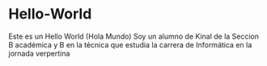 # Hello-World
Este es un Hello World (Hola Mundo)
Soy un alumno de Kinal de la Seccion B académica y B en la técnica que estudia la carrera de Informática en la jornada verpertina
